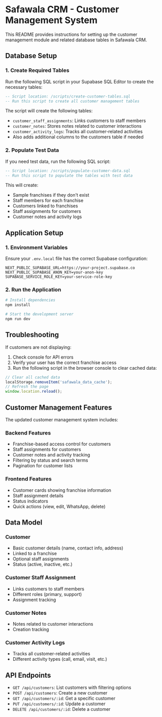 # Safawala CRM - Customer Management System

This README provides instructions for setting up the customer management module and related database tables in Safawala CRM.

## Database Setup

### 1. Create Required Tables

Run the following SQL script in your Supabase SQL Editor to create the necessary tables:

```sql
-- Script location: /scripts/create-customer-tables.sql
-- Run this script to create all customer management tables
```

The script will create the following tables:
- `customer_staff_assignments`: Links customers to staff members
- `customer_notes`: Stores notes related to customer interactions
- `customer_activity_logs`: Tracks all customer-related activities
- Also adds additional columns to the customers table if needed

### 2. Populate Test Data

If you need test data, run the following SQL script:

```sql
-- Script location: /scripts/populate-customer-data.sql
-- Run this script to populate the tables with test data
```

This will create:
- Sample franchises if they don't exist
- Staff members for each franchise
- Customers linked to franchises
- Staff assignments for customers
- Customer notes and activity logs

## Application Setup

### 1. Environment Variables

Ensure your `.env.local` file has the correct Supabase configuration:

```
NEXT_PUBLIC_SUPABASE_URL=https://your-project.supabase.co
NEXT_PUBLIC_SUPABASE_ANON_KEY=your-anon-key
SUPABASE_SERVICE_ROLE_KEY=your-service-role-key
```

### 2. Run the Application

```bash
# Install dependencies
npm install

# Start the development server
npm run dev
```

## Troubleshooting

If customers are not displaying:

1. Check console for API errors
2. Verify your user has the correct franchise access
3. Run the following script in the browser console to clear cached data:

```javascript
// Clear all cached data
localStorage.removeItem('safawala_data_cache');
// Refresh the page
window.location.reload();
```

## Customer Management Features

The updated customer management system includes:

### Backend Features
- Franchise-based access control for customers
- Staff assignments for customers
- Customer notes and activity tracking
- Filtering by status and search terms
- Pagination for customer lists

### Frontend Features
- Customer cards showing franchise information
- Staff assignment details
- Status indicators
- Quick actions (view, edit, WhatsApp, delete)

## Data Model

### Customer
- Basic customer details (name, contact info, address)
- Linked to a franchise
- Optional staff assignments
- Status (active, inactive, etc.)

### Customer Staff Assignment
- Links customers to staff members
- Different roles (primary, support)
- Assignment tracking

### Customer Notes
- Notes related to customer interactions
- Creation tracking

### Customer Activity Logs
- Tracks all customer-related activities
- Different activity types (call, email, visit, etc.)

## API Endpoints

- `GET /api/customers`: List customers with filtering options
- `POST /api/customers`: Create a new customer
- `GET /api/customers/:id`: Get a specific customer
- `PUT /api/customers/:id`: Update a customer
- `DELETE /api/customers/:id`: Delete a customer